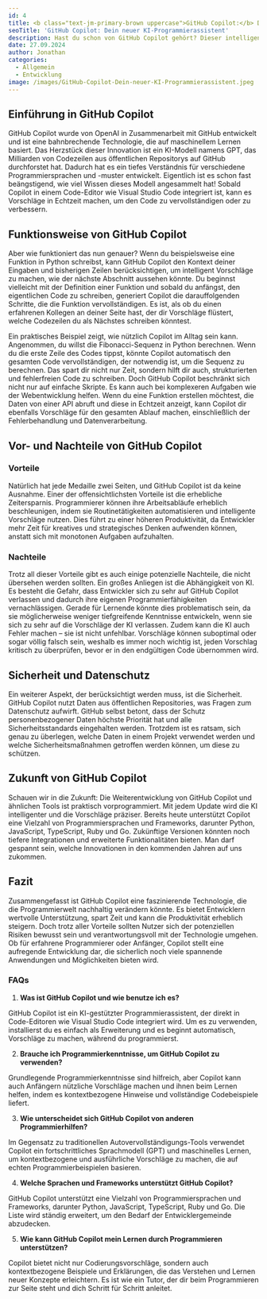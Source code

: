 ```yaml
---
id: 4
title: <b class="text-jm-primary-brown uppercase">GitHub Copilot:</b> Dein neuer KI-Programmierassistent
seoTitle: 'GitHub Copilot: Dein neuer KI-Programmierassistent'
description: Hast du schon von GitHub Copilot gehört? Dieser intelligente Programmierassistent könnte dein neuer bester Freund werden, wenn du mit Programmierung und Softwareentwicklung zu tun hast. Lass uns in die Welt von GitHub Copilot eintauchen und sehen, wie dieser KI-gestützte Helfer funktioniert, wo er uns unterstützen kann und welche Vor- und Nachteile damit einhergehen.
date: 27.09.2024
author: Jonathan
categories:
  - Allgemein
  - Entwicklung
image: /images/GitHub-Copilot-Dein-neuer-KI-Programmierassistent.jpeg
---
```


## Einführung in GitHub Copilot

GitHub Copilot wurde von OpenAI in Zusammenarbeit mit GitHub entwickelt und ist eine bahnbrechende Technologie, die auf maschinellem Lernen basiert. Das Herzstück dieser Innovation ist ein KI-Modell namens GPT, das Milliarden von Codezeilen aus öffentlichen Repositorys auf GitHub durchforstet hat. Dadurch hat es ein tiefes Verständnis für verschiedene Programmiersprachen und -muster entwickelt. Eigentlich ist es schon fast beängstigend, wie viel Wissen dieses Modell angesammelt hat! Sobald Copilot in einem Code-Editor wie Visual Studio Code integriert ist, kann es Vorschläge in Echtzeit machen, um den Code zu vervollständigen oder zu verbessern.

## Funktionsweise von GitHub Copilot

Aber wie funktioniert das nun genauer? Wenn du beispielsweise eine Funktion in Python schreibst, kann GitHub Copilot den Kontext deiner Eingaben und bisherigen Zeilen berücksichtigen, um intelligent Vorschläge zu machen, wie der nächste Abschnitt aussehen könnte. Du beginnst vielleicht mit der Definition einer Funktion und sobald du anfängst, den eigentlichen Code zu schreiben, generiert Copilot die darauffolgenden Schritte, die die Funktion vervollständigen. Es ist, als ob du einen erfahrenen Kollegen an deiner Seite hast, der dir Vorschläge flüstert, welche Codezeilen du als Nächstes schreiben könntest.

Ein praktisches Beispiel zeigt, wie nützlich Copilot im Alltag sein kann. Angenommen, du willst die Fibonacci-Sequenz in Python berechnen. Wenn du die erste Zeile des Codes tippst, könnte Copilot automatisch den gesamten Code vervollständigen, der notwendig ist, um die Sequenz zu berechnen. Das spart dir nicht nur Zeit, sondern hilft dir auch, strukturierten und fehlerfreien Code zu schreiben. Doch GitHub Copilot beschränkt sich nicht nur auf einfache Skripte. Es kann auch bei komplexeren Aufgaben wie der Webentwicklung helfen. Wenn du eine Funktion erstellen möchtest, die Daten von einer API abruft und diese in Echtzeit anzeigt, kann Copilot dir ebenfalls Vorschläge für den gesamten Ablauf machen, einschließlich der Fehlerbehandlung und Datenverarbeitung.

## Vor- und Nachteile von GitHub Copilot

### Vorteile

Natürlich hat jede Medaille zwei Seiten, und GitHub Copilot ist da keine Ausnahme. Einer der offensichtlichsten Vorteile ist die erhebliche Zeitersparnis. Programmierer können ihre Arbeitsabläufe erheblich beschleunigen, indem sie Routinetätigkeiten automatisieren und intelligente Vorschläge nutzen. Dies führt zu einer höheren Produktivität, da Entwickler mehr Zeit für kreatives und strategisches Denken aufwenden können, anstatt sich mit monotonen Aufgaben aufzuhalten.

### Nachteile

Trotz all dieser Vorteile gibt es auch einige potenzielle Nachteile, die nicht übersehen werden sollten. Ein großes Anliegen ist die Abhängigkeit von KI. Es besteht die Gefahr, dass Entwickler sich zu sehr auf GitHub Copilot verlassen und dadurch ihre eigenen Programmierfähigkeiten vernachlässigen. Gerade für Lernende könnte dies problematisch sein, da sie möglicherweise weniger tiefgreifende Kenntnisse entwickeln, wenn sie sich zu sehr auf die Vorschläge der KI verlassen. Zudem kann die KI auch Fehler machen – sie ist nicht unfehlbar. Vorschläge können suboptimal oder sogar völlig falsch sein, weshalb es immer noch wichtig ist, jeden Vorschlag kritisch zu überprüfen, bevor er in den endgültigen Code übernommen wird.

## Sicherheit und Datenschutz

Ein weiterer Aspekt, der berücksichtigt werden muss, ist die Sicherheit. GitHub Copilot nutzt Daten aus öffentlichen Repositories, was Fragen zum Datenschutz aufwirft. GitHub selbst betont, dass der Schutz personenbezogener Daten höchste Priorität hat und alle Sicherheitsstandards eingehalten werden. Trotzdem ist es ratsam, sich genau zu überlegen, welche Daten in einem Projekt verwendet werden und welche Sicherheitsmaßnahmen getroffen werden können, um diese zu schützen.

## Zukunft von GitHub Copilot

Schauen wir in die Zukunft: Die Weiterentwicklung von GitHub Copilot und ähnlichen Tools ist praktisch vorprogrammiert. Mit jedem Update wird die KI intelligenter und die Vorschläge präziser. Bereits heute unterstützt Copilot eine Vielzahl von Programmiersprachen und Frameworks, darunter Python, JavaScript, TypeScript, Ruby und Go. Zukünftige Versionen könnten noch tiefere Integrationen und erweiterte Funktionalitäten bieten. Man darf gespannt sein, welche Innovationen in den kommenden Jahren auf uns zukommen.

## Fazit

Zusammengefasst ist GitHub Copilot eine faszinierende Technologie, die die Programmierwelt nachhaltig verändern könnte. Es bietet Entwicklern wertvolle Unterstützung, spart Zeit und kann die Produktivität erheblich steigern. Doch trotz aller Vorteile sollten Nutzer sich der potenziellen Risiken bewusst sein und verantwortungsvoll mit der Technologie umgehen. Ob für erfahrene Programmierer oder Anfänger, Copilot stellt eine aufregende Entwicklung dar, die sicherlich noch viele spannende Anwendungen und Möglichkeiten bieten wird.

### FAQs

1. **Was ist GitHub Copilot und wie benutze ich es?**

GitHub Copilot ist ein KI-gestützter Programmierassistent, der direkt in Code-Editoren wie Visual Studio Code integriert wird. Um es zu verwenden, installierst du es einfach als Erweiterung und es beginnt automatisch, Vorschläge zu machen, während du programmierst.

2. **Brauche ich Programmierkenntnisse, um GitHub Copilot zu verwenden?**

Grundlegende Programmierkenntnisse sind hilfreich, aber Copilot kann auch Anfängern nützliche Vorschläge machen und ihnen beim Lernen helfen, indem es kontextbezogene Hinweise und vollständige Codebeispiele liefert.

3. **Wie unterscheidet sich GitHub Copilot von anderen Programmierhilfen?**

Im Gegensatz zu traditionellen Autovervollständigungs-Tools verwendet Copilot ein fortschrittliches Sprachmodell (GPT) und maschinelles Lernen, um kontextbezogene und ausführliche Vorschläge zu machen, die auf echten Programmierbeispielen basieren.

4. **Welche Sprachen und Frameworks unterstützt GitHub Copilot?**

GitHub Copilot unterstützt eine Vielzahl von Programmiersprachen und Frameworks, darunter Python, JavaScript, TypeScript, Ruby und Go. Die Liste wird ständig erweitert, um den Bedarf der Entwicklergemeinde abzudecken.

5. **Wie kann GitHub Copilot mein Lernen durch Programmieren unterstützen?**

Copilot bietet nicht nur Codierungsvorschläge, sondern auch kontextbezogene Beispiele und Erklärungen, die das Verstehen und Lernen neuer Konzepte erleichtern. Es ist wie ein Tutor, der dir beim Programmieren zur Seite steht und dich Schritt für Schritt anleitet.
